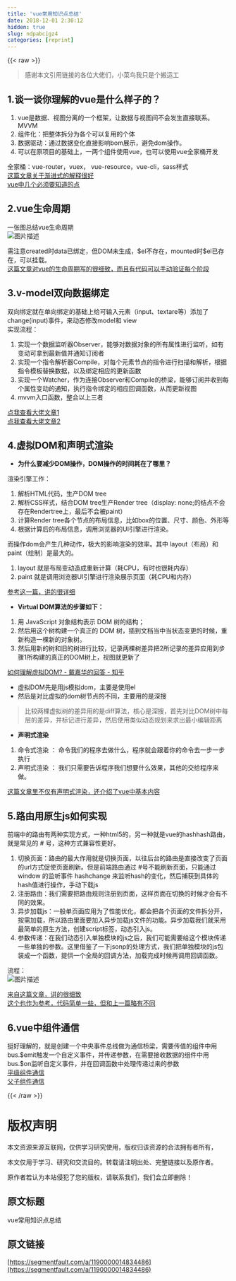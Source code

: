 ```yaml
---
title: 'vue常用知识点总结' 
date: 2018-12-01 2:30:12
hidden: true
slug: ndpabcigz4
categories: [reprint]
---
```


{{< raw >}}

                    
<blockquote>感谢本文引用链接的各位大佬们，小菜鸟我只是个搬运工</blockquote>
<h2>1.谈一谈你理解的vue是什么样子的？</h2>
<ol>
<li>vue是数据、视图分离的一个框架，让数据与视图间不会发生直接联系。MVVM</li>
<li>组件化：把整体拆分为各个可以复用的个体</li>
<li>数据驱动：通过数据变化直接影响bom展示，避免dom操作。</li>
<li>可以在原项目的基础上，一两个组件使用vue，也可以使用vue全家桶开发</li>
</ol>
<p>全家桶：vue-router，vuex， vue-resource，vue-cli，sass样式<br><a href="https://www.jianshu.com/p/a4339bad5256" rel="nofollow noreferrer">这篇文章关于渐进式的解释很好</a><br><a href="https://blog.csdn.net/wmwmdtt/article/details/55095420" rel="nofollow noreferrer">vue中几个必须要知道的点</a></p>
<h2>2.vue生命周期</h2>
<p>一张图总结vue生命周期<br><span class="img-wrap"><img data-src="/img/bVTX57?w=800&amp;h=540" src="https://static.alili.tech/img/bVTX57?w=800&amp;h=540" alt="图片描述" title="图片描述"></span></p>
<p>需注意created时data已绑定，但DOM未生成，$el不存在，mounted时$el已存在，可以挂载。<br><a href="https://segmentfault.com/a/1190000008010666">这篇文章对vue的生命周期写的很细致，而且有代码可以手动验证每个阶段</a></p>
<h2>3.v-model双向数据绑定</h2>
<p>双向绑定就在单向绑定的基础上给可输入元素（input、textare等）添加了change(input)事件，来动态修改model和 view<br>实现流程：</p>
<ol>
<li>实现一个数据监听器Observer，能够对数据对象的所有属性进行监听，如有变动可拿到最新值并通知订阅者</li>
<li>实现一个指令解析器Compile，对每个元素节点的指令进行扫描和解析，根据指令模板替换数据，以及绑定相应的更新函数</li>
<li>实现一个Watcher，作为连接Observer和Compile的桥梁，能够订阅并收到每个属性变动的通知，执行指令绑定的相应回调函数，从而更新视图</li>
<li>mvvm入口函数，整合以上三者</li>
</ol>
<p><a href="https://segmentfault.com/a/1190000006599500">点我查看大佬文章1</a><br><a href="https://www.cnblogs.com/libin-1/p/6893712.html" rel="nofollow noreferrer">点我查看大佬文章2</a></p>
<h2>4.虚拟DOM和声明式渲染</h2>
<ul><li><strong>为什么要减少DOM操作，DOM操作的时间耗在了哪里？</strong></li></ul>
<p>渲染引擎工作：</p>
<ol>
<li>解析HTML代码，生产DOM tree</li>
<li>解析CSS样式，结合DOM tree生产Render tree（display: none;的结点不会存在Rendertree上，最后不会被paint）</li>
<li>计算Render tree各个节点的布局信息，比如box的位置、尺寸、颜色、外形等</li>
<li>根据计算后的布局信息，调用浏览器的UI引擎进行渲染。</li>
</ol>
<p>而操作dom会产生几种动作，极大的影响渲染的效率。其中 layout（布局）和paint（绘制）是最大的。</p>
<ol>
<li>layout 就是布局变动造成重新计算（耗CPU，有时也很耗内存）</li>
<li>paint 就是调用浏览器UI引擎进行渲染展示页面（耗CPU和内存）</li>
</ol>
<p><a href="https://my.oschina.net/u/1580821/blog/744684" rel="nofollow noreferrer">参考这一篇，讲的很详细</a></p>
<ul><li><strong>Virtual DOM算法的步骤如下：</strong></li></ul>
<ol>
<li>用 JavaScript 对象结构表示 DOM 树的结构；</li>
<li>然后用这个树构建一个真正的 DOM 树，插到文档当中当状态变更的时候，重新构造一棵新的对象树。</li>
<li>然后用新的树和旧的树进行比较，记录两棵树差异把2所记录的差异应用到步骤1所构建的真正的DOM树上，视图就更新了</li>
</ol>
<p><a href="https://www.zhihu.com/question/29504639/answer/73607810" rel="nofollow noreferrer">如何理解虚拟DOM? - 戴嘉华的回答 - 知乎</a></p>
<ul>
<li>虚拟DOM先是用js模拟dom，主要是使用el</li>
<li>然后是对比虚拟的dom树节点的不同，主要用的是深搜</li>
</ul>
<blockquote>比较两棵虚拟树的差异用的是diff算法，核心是深搜，首先对比DOM树中每层的差异，并标记进行差异，然后使用类似动态规划来求出最小编辑距离</blockquote>
<ul><li><strong>声明式渲染</strong></li></ul>
<ol>
<li>命令式渲染 ： 命令我们的程序去做什么，程序就会跟着你的命令去一步一步执行</li>
<li>声明式渲染 ： 我们只需要告诉程序我们想要什么效果，其他的交给程序来做。</li>
</ol>
<p><a href="https://segmentfault.com/a/1190000011962150">这篇文章里不仅有声明式渲染，还介绍了vue中基本内容</a></p>
<h2>5.路由用原生js如何实现</h2>
<p>前端中的路由有两种实现方式，一种html5的，另一种就是vue的hashhash路由，就是常见的 # 号，这种方式兼容性更好。</p>
<ol>
<li>切换页面：路由的最大作用就是切换页面，以往后台的路由是直接改变了页面的url方式促使页面刷新。但是前端路由通过 #号不能刷新页面，只能通过 window 的监听事件 hashchange 来监听hash的变化，然后捕获到具体的hash值进行操作，手动下载js</li>
<li>注册路由：我们需要把路由规则注册到页面，这样页面在切换的时候才会有不同的效果。</li>
<li>异步加载js：一般单页面应用为了性能优化，都会把各个页面的文件拆分开，按需加载，所以路由里面要加入异步加载js文件的功能。异步加载我们就采用最简单的原生方法，创建script标签，动态引入js。</li>
<li>参数传递：在我们动态引入单独模块的js之后，我们可能需要给这个模块传递一些单独的参数。这里借鉴了一下jsonp的处理方式，我们把单独模块的js包装成一个函数，提供一个全局的回调方法，加载完成时候再调用回调函数。</li>
</ol>
<p>流程：<br><span class="img-wrap"><img data-src="/img/bVbapaT?w=314&amp;h=171" src="https://static.alili.tech/img/bVbapaT?w=314&amp;h=171" alt="图片描述" title="图片描述"></span></p>
<p><a href="https://segmentfault.com/a/1190000007422616">来自这篇文章，讲的很细致</a><br><a href="https://blog.csdn.net/summer7310/article/details/53491201" rel="nofollow noreferrer">这个也作为参考，代码简单一些，但和上一篇略有不同</a></p>
<h2>6.vue中组件通信</h2>
<p>挺好理解的，就是创建一个中央事件总线做为通信桥梁，需要传值的组件中用bus.$emit触发一个自定义事件，并传递参数，在需要接收数据的组件中用bus.$on监听自定义事件，并在回调函数中处理传递过来的参数<br><a href="https://www.jianshu.com/p/d946bd7c26f4" rel="nofollow noreferrer">平级组件通信</a><br><a href="https://github.com/youngwind/blog/issues/94" rel="nofollow noreferrer">父子组件通信</a></p>

                
{{< /raw >}}

# 版权声明
本文资源来源互联网，仅供学习研究使用，版权归该资源的合法拥有者所有，

本文仅用于学习、研究和交流目的。转载请注明出处、完整链接以及原作者。

原作者若认为本站侵犯了您的版权，请联系我们，我们会立即删除！

## 原文标题
vue常用知识点总结

## 原文链接
[https://segmentfault.com/a/1190000014834486](https://segmentfault.com/a/1190000014834486)

